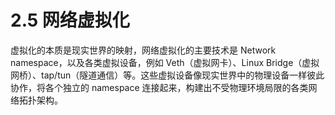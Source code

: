 # 2.5 网络虚拟化

虚拟化的本质是现实世界的映射，网络虚拟化的主要技术是 Network namespace，以及各类虚拟设备，例如 Veth（虚拟网卡）、Linux Bridge（虚拟网桥）、tap/tun（隧道通信）等。这些虚拟设备像现实世界中的物理设备一样彼此协作，将各个独立的 namespace 连接起来，构建出不受物理环境局限的各类网络拓扑架构。